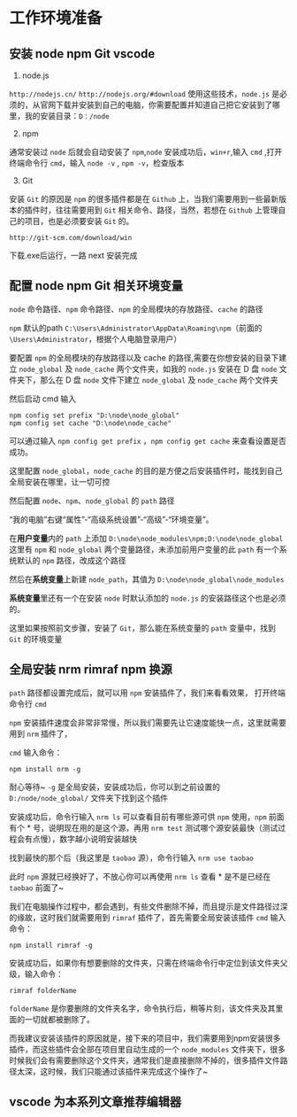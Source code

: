 
# 工作环境准备

## 安装 node npm Git vscode 

1. node.js 

`http://nodejs.cn/`   `http://nodejs.org/#download` 使用这些技术，`node.js` 是必须的，从官网下载并安装到自己的电脑，你需要配置并知道自己把它安装到了哪里，我的安装目录：`D：/node`

2. npm 

通常安装过 `node` 后就会自动安装了 `npm`,`node` 安装成功后，`win+r`,输入 `cmd` ,打开终端命令行 `cmd`，输入 `node -v` , `npm -v`，检查版本

3. Git 

安装 `Git` 的原因是 `npm` 的很多插件都是在 `Github` 上，当我们需要用到一些最新版本的插件时，往往需要用到 `Git` 相关命令、路径，当然，若想在 `Github` 上管理自己的项目，也是必须要安装 `Git` 的。

`http://git-scm.com/download/win`

下载.exe后运行，一路 next 安装完成

## 配置 node npm Git 相关环境变量

`node` 命令路径、`npm` 命令路径、`npm` 的全局模块的存放路径、`cache` 的路径

`npm` 默认的path    `C:\Users\Administrator\AppData\Roaming\npm`（前面的`\Users\Administrator`，根据个人电脑登录用户）

要配置 `npm` 的全局模块的存放路径以及 cache 的路径,需要在你想安装的目录下建立 `node_global` 及 `node_cache` 两个文件夹，如我的 `node.js` 安装在 D 盘 `node` 文件夹下，那么在 D 盘 `node` 文件下建立 `node_global` 及 `node_cache` 两个文件夹

然后启动 cmd 输入

```
npm config set prefix "D:\node\node_global"
npm config set cache "D:\node\node_cache"
```

可以通过输入 `npm config get prefix` ，`npm config get cache` 来查看设置是否成功。

这里配置 `node_global`，`node_cache` 的目的是方便之后安装插件时，能找到自己全局安装在哪里，让一切可控

然后配置 `node`、`npm`、`node_global` 的 `path` 路径

“我的电脑”右键“属性”-“高级系统设置”-“高级”-“环境变量”。

在**用户变量**内的 `path` 上添加 `D:\node\node_modules\npm;D:\node\node_global`  这里有 `npm` 和 `node_global` 两个变量路径，未添加前用户变量的此 `path` 有一个系统默认的 `npm` 路径，改成这个路径

然后在**系统变量**上新建 `node_path`，其值为 `D:\node\node_global\node_modules`

**系统变量**里还有一个在安装 `node` 时默认添加的 `node.js` 的安装路径这个也是必须的。

这里如果按照前文步骤，安装了 `Git`，那么能在系统变量的 `path` 变量中，找到 `Git` 的环境变量

## 全局安装 nrm rimraf npm 换源

`path` 路径都设置完成后，就可以用 `npm` 安装插件了，我们来看看效果， 打开终端命令行 `cmd`

`npm` 安装插件速度会非常非常慢，所以我们需要先让它速度能快一点，这里就需要用到 `nrm` 插件了，

`cmd` 输入命令：

```
npm install nrm -g 
```
耐心等待~ `-g` 是全局安装，安装成功后，你可以到之前设置的 `D:/node/node_global/` 文件夹下找到这个插件

安装成功后，命令行输入 `nrm ls` 可以查看目前有哪些源可供 `npm` 使用，`npm` 前面有个 * 号，说明现在用的是这个源，再用 `nrm test` 测试哪个源安装最快（测试过程会有点慢），数字越小说明安装越快 

找到最快的那个后（我这里是 `taobao` 源），命令行输入 `nrm use taobao`

此时 `npm` 源就已经换好了，不放心你可以再使用 `nrm ls` 查看 * 是不是已经在 `taobao` 前面了~

我们在电脑操作过程中，都会遇到，有些文件删除不掉，而且提示是文件路径过深的缘故，这时我们就需要用到 `rimraf` 插件了，首先需要全局安装该插件 `cmd` 输入命令：

```
npm install rimraf -g
```

安装成功后，如果你有想要删除的文件夹，只需在终端命令行中定位到该文件夹父级，输入命令：

```
rimraf folderName
```

`folderName` 是你要删除的文件夹名字，命令执行后，稍等片刻，该文件夹及其里面的一切就都被删除了。

而我建议安装该插件的原因就是，接下来的项目中，我们需要用到npm安装很多插件，而这些插件会全部在项目里自动生成的一个 `node_modules` 文件夹下，很多时候我们会有需要删除这个文件夹，通常我们是直接删除不掉的，很多插件文件路径太深，这时候，我们只能通过该插件来完成这个操作了~

## vscode 为本系列文章推荐编辑器 

